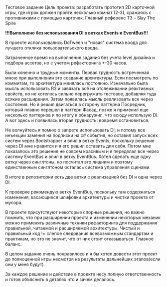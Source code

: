 Тестовое задание
Цель проекта: разработать прототип 2D карточной игры, где игрок должен пройти несколько комнат (2-3), сражаясь с противниками с помощью карточек.
Главный референс ТЗ – Slay The Spire

<b>!!!Выполнено без использования DI в ветках Events и EventBus!!! </b>

В проекте использовались DoTween и "новая" система воода для лучшего отклика пользовательского ввода. 

Затраченное время на выполнение задания без учета level дизайна и подбора ассетов, но с учетом рефакторинга +-30 часов.

Были конечно и трудные моменты.
Первая трудность встреченная мною при выполнении это создание архитектуры. Если посмотреть по коммитам, то архитектура менялась постоянно. Изначально была мысль использовать R3 и завязать всё на отслеживании реактивных свойств, но не хотелось сильно перегружать тестовое, добавляя туда всякие расширения. Затем появилась мысль реализовать все через состояния. Но я решил двигаться в сторону паттерна Посредник, который плавно перешел в паттерн Фасад, позже я применил еще несколько паттернов и по итогу я обнаружил, что всюду использую DI.
А вот здесь и появилась вторая трудность: вовремя остановиться.

Не волнуйтесь я помню о запрете использовать DI, и потому все инъекции заменил на подписки на c# события, но оставил запуск всех систем через Bootstrapper и влил в ветку Events, поскольку решение через DI мне нравится и я его решил оставить для себя. Потом мне показалось это решение не совсем красивым и я переделал все через систему EventBus и влил в ветку EventBus. Хотел сделать еще одну ветку через синглтоны, но посчитал это лишним и поэтому единственным синглтоном осталась система управления сценами.

В итоге в репозитории есть две ветки с реализацией без DI и одна через DI.

К проверке рекомендую ветку EventBus, поскольку там содержаться изменения, касающиеся шлифовки архитектуры и чистки проекта от мусора.

В проекте присутствуют некоторые спорные решения, но важно помнить, что при расширении проекта и изменении некоторых механик можно применять различные техники рефакторинга для поддержания правильной, читаемой и расширяемой архитектуры. Чистый и правильный код != слепое следования всевозможным стандартам и практикам, но это не значит, что от них стоит отказываться. Главное баланс.

В целом задание очень понравилось и я бы хотел довести этот проект до полноценной игры несмотря на результаты дальнейших этапов(если они у меня будут).

За каждое решение и действие в проекте несу полную ответственность и готов объяснить в деталях что и зачем делалось.
